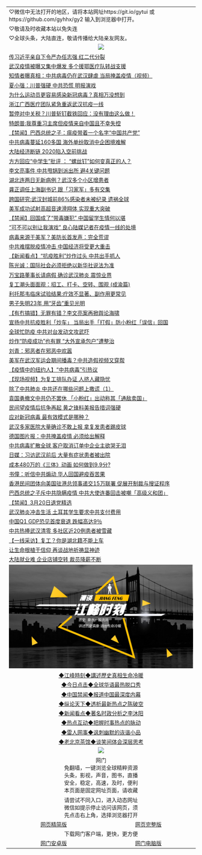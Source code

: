  <table>
 
<tr>
<td colspan="2" align=left>
♡微信中无法打开的地区，请将本站网址https://git.io/gytui 或 https://github.com/gyhhx/gy2 输入到浏览器中打开。 
 </td>
</tr>
 <tr>
 <td colspan="2" align=left>
♡敬请及时收藏本站以免失连
 </td>
   <tr>
<td colspan="2" align=left>
♡全球头条，大陆直连，敬请传播给大陆亲友网友。
 </td>
</tr>
 
 <tr>
    <td colspan="2" align=center><img src="https://cdn.jsdelivr.net/gh/gyoupiodf/im1/%E7%BD%91%E9%97%A8%E6%96%B0%E9%97%BB1.jpg"></td>
 </tr>
<tr><td colspan="2" align="left"><a href="https://xfine.casa/oo.aspx?name=c1146159&key=exgxucyqmkwgvwch&from=gy">传习近平亲自下令严办任志强 红二代分裂</a></td></tr>
<tr><td colspan="2" align="left"><a href="https://xfine.casa/oo.aspx?name=c1146250&key=exgxucyqmkwgvwch&from=gy">武汉疫情被曝又集中爆发 多个援鄂医疗队转战支援</a></td></tr>
<tr><td colspan="2" align="left"><a href="https://xfine.casa/oo.aspx?name=c1146150&key=exgxucyqmkwgvwch&from=gy">知情者曝真相：中共病毒仍在武汉肆虐 当局掩盖疫情（视频）</a></td></tr>
<tr><td colspan="2" align="left"><a href="https://xfine.casa/oo.aspx?name=c1146246&key=exgxucyqmkwgvwch&from=gy">夏小强：川普强硬 中共恐慌 明报演戏</a></td></tr>
<tr><td colspan="2" align="left"><a href="https://xfine.casa/oo.aspx?name=c1146214&key=exgxucyqmkwgvwch&from=gy">为什么运动员更容易感染新冠病毒？真相万没想到</a></td></tr>
<tr><td colspan="2" align="left"><a href="https://xfine.casa/oo.aspx?name=c1146186&key=exgxucyqmkwgvwch&from=gy">浙江广西医疗团队紧急重返武汉抗疫一线</a></td></tr>
<tr><td colspan="2" align="left"><a href="https://xfine.casa/oo.aspx?name=c1146156&key=exgxucyqmkwgvwch&from=gy">暂停对中关税？川普斩钉截铁回应：没有理由这么做！</a></td></tr>
<tr><td colspan="2" align="left"><a href="https://xfine.casa/oo.aspx?name=c1146258&key=exgxucyqmkwgvwch&from=gy">特朗普:我尊重习主席但疫情来自中国且不幸失控</a></td></tr>
<tr><td colspan="2" align="left"><a href="https://xfine.casa/oo.aspx?name=c1146249&key=exgxucyqmkwgvwch&from=gy">【禁闻】巴西总统之子：瘟疫带着一个名字“中国共产党”</a></td></tr>
<tr><td colspan="2" align="left"><a href="https://xfine.casa/oo.aspx?name=c1146221&key=exgxucyqmkwgvwch&from=gy">中共病毒蔓延160多国 海外单纷取消中企困境难解</a></td></tr>
<tr><td colspan="2" align="left"><a href="https://xfine.casa/oo.aspx?name=c1146160&key=exgxucyqmkwgvwch&from=gy">大陆经济断链 2020陷入空前挑战</a></td></tr>
<tr><td colspan="2" align="left"><a href="https://xfine.casa/oo.aspx?name=c1146235&key=exgxucyqmkwgvwch&from=gy">方方回应“中学生”批评 ：­­ “螺丝钉”如何变真正的人？</a></td></tr>
<tr><td colspan="2" align="left"><a href="https://xfine.casa/oo.aspx?name=c1146220&key=exgxucyqmkwgvwch&from=gy">李文亮事件 中共甩锅到派出所 避4关键问题</a></td></tr>
<tr><td colspan="2" align="left"><a href="https://xfine.casa/oo.aspx?name=c1146149&key=exgxucyqmkwgvwch&from=gy">湖北连两日无新病例？武汉多个小区增患者</a></td></tr>
<tr><td colspan="2" align="left"><a href="https://xfine.casa/oo.aspx?name=c1146254&key=exgxucyqmkwgvwch&from=gy">龚正调任上海副书记 跟「习家军」多有交集</a></td></tr>
<tr><td colspan="2" align="left"><a href="https://xfine.casa/oo.aspx?name=c1146248&key=exgxucyqmkwgvwch&from=gy">跨国研究:武汉封城前86%感染者未被纪录 遗祸全球</a></td></tr>
<tr><td colspan="2" align="left"><a href="https://xfine.casa/oo.aspx?name=c1146259&key=exgxucyqmkwgvwch&from=gy">美军成功试射高超音速滑翔体 实现重大突破</a></td></tr>
<tr><td colspan="2" align="left"><a href="https://xfine.casa/oo.aspx?name=c1146247&key=exgxucyqmkwgvwch&from=gy">【禁闻】回国成了“带毒嫌犯” 中国留学生情何以堪</a></td></tr>
<tr><td colspan="2" align="left"><a href="https://xfine.casa/oo.aspx?name=c1146161&key=exgxucyqmkwgvwch&from=gy">“可不可以别让我演戏” 良心陆媒记者在疫情一线的处境</a></td></tr>
<tr><td colspan="2" align="left"><a href="https://xfine.casa/oo.aspx?name=c1146146&key=exgxucyqmkwgvwch&from=gy">病毒来源于美军？美防长首发声：完全荒谬</a></td></tr>
<tr><td colspan="2" align="left"><a href="https://xfine.casa/oo.aspx?name=c1146148&key=exgxucyqmkwgvwch&from=gy">中共难摆脱疫情冲击 中国经济将受更大重击</a></td></tr>
<tr><td colspan="2" align="left"><a href="https://xfine.casa/oo.aspx?name=c1146203&key=exgxucyqmkwgvwch&from=gy">【新闻看点】“抗疫胜利”炒作过头 中共出手抓人</a></td></tr>
<tr><td colspan="2" align="left"><a href="https://xfine.casa/oo.aspx?name=c1146205&key=exgxucyqmkwgvwch&from=gy">陈光诚：国际社会必须拒绝以新华社说法为准</a></td></tr>
<tr><td colspan="2" align="left"><a href="https://xfine.casa/oo.aspx?name=c1146176&key=exgxucyqmkwgvwch&from=gy">万宝路董事长请病假 确诊武汉肺炎 震惊业界</a></td></tr>
<tr><td colspan="2" align="left"><a href="https://xfine.casa/oo.aspx?name=c1146229&key=exgxucyqmkwgvwch&from=gy">复工潮头面面观：招工、打卡、空转、围观 (成渝篇)</a></td></tr>
<tr><td colspan="2" align="left"><a href="https://xfine.casa/oo.aspx?name=c1146215&key=exgxucyqmkwgvwch&from=gy">利托那韦临床试验结果:疗效不显著、副作用更常见</a></td></tr>
<tr><td colspan="2" align="left"><a href="https://xfine.casa/oo.aspx?name=c1146213&key=exgxucyqmkwgvwch&from=gy">男子失明23年 用“牙齿”重见光明</a></td></tr>
<tr><td colspan="2" align="left"><a href="https://xfine.casa/oo.aspx?name=c1146185&key=exgxucyqmkwgvwch&from=gy">【有冇搞错】无罪有错？李文亮案再掀舆论海啸</a></td></tr>
<tr><td colspan="2" align="left"><a href="https://xfine.casa/oo.aspx?name=c1146260&key=exgxucyqmkwgvwch&from=gy">宣扬中共抗疫胜利「炒车」 当局出手「打假」防小粉红「误信」回国</a></td></tr>
<tr><td colspan="2" align="left"><a href="https://xfine.casa/oo.aspx?name=c1146231&key=exgxucyqmkwgvwch&from=gy">全球忙防疫 中共对台发动文攻武吓</a></td></tr>
<tr><td colspan="2" align="left"><a href="https://xfine.casa/oo.aspx?name=c1146188&key=exgxucyqmkwgvwch&from=gy">炒作“防疫成功”也有罪 “大外宣承包户”遭整治</a></td></tr>
<tr><td colspan="2" align="left"><a href="https://xfine.casa/oo.aspx?name=c1146206&key=exgxucyqmkwgvwch&from=gy">刘青：邪恶者在邪恶中欢嚣</a></td></tr>
<tr><td colspan="2" align="left"><a href="https://xfine.casa/oo.aspx?name=c1146162&key=exgxucyqmkwgvwch&from=gy">美军在武汉军运会期间播毒？中共造假视频又穿帮</a></td></tr>
<tr><td colspan="2" align="left"><a href="https://xfine.casa/oo.aspx?name=c1146243&key=exgxucyqmkwgvwch&from=gy">【疫情中的纽约人】“中共病毒”引热议</a></td></tr>
<tr><td colspan="2" align="left"><a href="https://xfine.casa/oo.aspx?name=c1146244&key=exgxucyqmkwgvwch&from=gy">【现场视频】为复工排队办证 人挤人藏隐忧</a></td></tr>
<tr><td colspan="2" align="left"><a href="https://xfine.casa/oo.aspx?name=c1146242&key=exgxucyqmkwgvwch&from=gy">除了中共肺炎 中共还在哪些问题上撒谎（1）</a></td></tr>
<tr><td colspan="2" align="left"><a href="https://xfine.casa/oo.aspx?name=c1146257&key=exgxucyqmkwgvwch&from=gy">袁国勇撤文中共仍不罢休 「小粉红」出动称其「通敌卖国」</a></td></tr>
<tr><td colspan="2" align="left"><a href="https://xfine.casa/oo.aspx?name=c1146252&key=exgxucyqmkwgvwch&from=gy">民间望疫情后抗争再起 黄之锋料美报告措词强硬</a></td></tr>
<tr><td colspan="2" align="left"><a href="https://xfine.casa/oo.aspx?name=c1146228&key=exgxucyqmkwgvwch&from=gy">应对新冠病毒 最有效模式是哪种？</a></td></tr>
<tr><td colspan="2" align="left"><a href="https://xfine.casa/oo.aspx?name=c1146222&key=exgxucyqmkwgvwch&from=gy">武汉多家医院大量确诊不敢上报 拿复发患者踢皮球</a></td></tr>
<tr><td colspan="2" align="left"><a href="https://xfine.casa/oo.aspx?name=c1146158&key=exgxucyqmkwgvwch&from=gy">德国图片报：中共掩盖疫情 必须给出解释</a></td></tr>
<tr><td colspan="2" align="left"><a href="https://xfine.casa/oo.aspx?name=c1146230&key=exgxucyqmkwgvwch&from=gy">中共病毒扩散全球 客户取消订单中企业主欲哭无泪</a></td></tr>
<tr><td colspan="2" align="left"><a href="https://xfine.casa/oo.aspx?name=c1145672&key=exgxucyqmkwgvwch&from=gy">日媒：习访武汉前后 大量有症状患者被出院</a></td></tr>
<tr><td colspan="2" align="left"><a href="https://xfine.casa/oo.aspx?name=c1146216&key=exgxucyqmkwgvwch&from=gy">成本480万的《三体》动画 如何做到9.9分?</a></td></tr>
<tr><td colspan="2" align="left"><a href="https://xfine.casa/oo.aspx?name=c1146207&key=exgxucyqmkwgvwch&from=gy">书僮：听信中共煽动 华人回国避疫吞苦果</a></td></tr>
<tr><td colspan="2" align="left"><a href="https://xfine.casa/oo.aspx?name=c1146226&key=exgxucyqmkwgvwch&from=gy">香港民间团体向美国驻港总领事递交15万联署 促展开制裁与搜证程序</a></td></tr>
<tr><td colspan="2" align="left"><a href="https://xfine.casa/oo.aspx?name=c1146253&key=exgxucyqmkwgvwch&from=gy">巴西总统之子斥中共隐瞒疫情 中共大使连番回击被嘲「高级义和团」</a></td></tr>
<tr><td colspan="2" align="left"><a href="https://xfine.casa/oo.aspx?name=c1146245&key=exgxucyqmkwgvwch&from=gy">【禁闻】3月20日退党精选</a></td></tr>
<tr><td colspan="2" align="left"><a href="https://xfine.casa/oo.aspx?name=c1146192&key=exgxucyqmkwgvwch&from=gy">武汉肺炎冲击生活 土耳其学生要求中共支付费用</a></td></tr>
<tr><td colspan="2" align="left"><a href="https://xfine.casa/oo.aspx?name=c1146157&key=exgxucyqmkwgvwch&from=gy">中国Q1 GDP恐见首度衰退 跌幅高达9％</a></td></tr>
<tr><td colspan="2" align="left"><a href="https://xfine.casa/oo.aspx?name=c1146262&key=exgxucyqmkwgvwch&from=gy">中共热捧武汉清零 多社区近20例患者被雪藏</a></td></tr>
<tr><td colspan="2" align="left"><a href="https://xfine.casa/oo.aspx?name=c1146184&key=exgxucyqmkwgvwch&from=gy">【一线采访】复工？你是湖北籍不能上车</a></td></tr>
<tr><td colspan="2" align="left"><a href="https://xfine.casa/oo.aspx?name=c1146187&key=exgxucyqmkwgvwch&from=gy">让生命根植于信仰 再谈战地祈祷显神迹</a></td></tr>
<tr><td colspan="2" align="left"><a href="https://xfine.casa/oo.aspx?name=c1146183&key=exgxucyqmkwgvwch&from=gy">大陆就业难 企业店铺空转 裁员降薪不断</a></td></tr>
 
 <tr>
   <td colspan="2" align=center><img src="https://github.com/gyoupiodf/im1/blob/master/jf-1.jpg"></td>
  </tr>
   <tr>
   <td colspan="2" align=center> 
<a href="https://xfine.casa/oo.aspx?name=c922850&key=exgxucyqmkwgvwch&from=gy&tag=9877">◆江峰時刻◆講述歷史真相生命冷暖</a><br/>
    </td>
  </tr>
   <tr>
   <td colspan="2" align=center> 
<a href="https://xfine.casa/oo.aspx?name=c816850&key=exgxucyqmkwgvwch&from=gy&tag=9877">◆今日点击◆全球华语最热脱口秀</a><br/>
    </td>
  </tr>
  <tr>
  <td colspan="2" align=center>
<a href="https://xfine.casa/oo.aspx?name=c816860&key=exgxucyqmkwgvwch&from=gy&tag=99733110">◆中国禁闻◆报道中国最深度内幕</a><br/>
   </tr>
  <tr>
     <td colspan="2" align=center>
<a href="https://xfine.casa/oo.aspx?name=c816855&key=exgxucyqmkwgvwch&from=gy&tag=997110">◆纵论天下◆透析最新热点之陈破空</a><br/>
   </tr>
   <tr>
      <td colspan="2" align=center>
<a href="https://xfine.casa/oo.aspx?name=c838308&key=exgxucyqmkwgvwch&from=gy&tag=9973110">◆新闻看点◆著名时政分析之李沐阳</a><br/>
   </tr>
   <tr>
     <td colspan="2" align=center>
<a href="https://xfine.casa/oo.aspx?name=c816852&key=exgxucyqmkwgvwch&from=gy&tag=9733110">◆热点互动◆把握时事热点的脉动</a><br/>
   </tr>
   <tr>
      <td colspan="2" align=center>
<a href="https://xfine.casa/oo.aspx?name=c816694&key=exgxucyqmkwgvwch&from=gy&tag=93310">◆雷人网事◆讽刺幽默的诙谐小品</a><br/>
   </tr>
   <tr>
    <td colspan="2" align=center>
<a href="https://xfine.casa/oo.aspx?name=c816650&key=exgxucyqmkwgvwch&from=gy&tag=9973110">◆老北京茶馆◆谈笑间体会深层思考</a><br/>
   </tr>
 <tr>
    <td colspan="2" align="center"><img src="https://gitlab.com/ogate2/up/raw/master/_/oGate65.jpg"/></td>
  </tr>
  <tr>
    <td colspan="2" align="center">网门<br/>免翻墙，一键浏览全球精粹资源<br/>头条，影视，声音，图书，直播<br/>安全，稳定，高速，及时，便利<br/>本页面是固定网址页面，请收藏</td>
  <tr>
  <tr>
    <td colspan="2" align="center">请尝试不同入口，进入动态网址<br/>微信如提示停止访问该网页，须<br/>先点击右上角，选择浏览器打开</td>
  <tr>  
  <tr>
    <td align="center"><a href="https://gitcdn.xyz/repo/otiny/up/master/show002.htm">网页精简版</a></td>
    <td align="center"><a href="https://gitcdn.xyz/repo/otiny/up/master/show001.htm">网页完整版</a></td>
  </tr>
  <tr>
    <td colspan="2" align="center">下载网门客户端，更快，更方便</td>
  <tr>
  <tr>
    <td align="center"><a href="https://raw.githubusercontent.com/opipe/up/master/oGatea.apk">网门安卓版</a></td>
    <td align="center"><a href="https://raw.githubusercontent.com/opipe/up/master/oGate.zip">网门电脑版</a></td>
  </tr>
</table>
